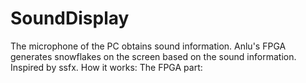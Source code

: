 # SoundDisplay
The microphone of the PC obtains sound information.
Anlu's FPGA generates snowflakes on the screen based on the sound information.
Inspired by ssfx.
How it works:
The FPGA part:
